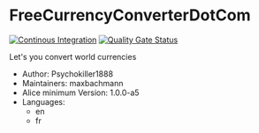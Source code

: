 # FreeCurrencyConverterDotCom

[![Continous Integration](https://gitlab.com/project-alice-assistant/skills/skill_FreeCurrencyConverterDotCom/badges/master/pipeline.svg)](https://gitlab.com/project-alice-assistant/skills/skill_FreeCurrencyConverterDotCom/pipelines/latest)
[![Quality Gate Status](https://sonarcloud.io/api/project_badges/measure?project=project-alice-assistant_skill_FreeCurrencyConverterDotCom&metric=alert_status)](https://sonarcloud.io/dashboard?id=project-alice-assistant_skill_FreeCurrencyConverterDotCom)

Let's you convert world currencies

- Author: Psychokiller1888
- Maintainers: maxbachmann
- Alice minimum Version: 1.0.0-a5
- Languages:
  - en
  - fr
